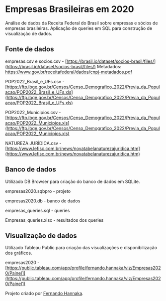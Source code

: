 # Empresas Brasileiras em 2020

Análise de dados da Receita Federal do Brasil sobre empresas e sócios de empresas brasileiras. Aplicação de queries em SQL para construção de visualização de dados.

## Fonte de dados

empresas.csv e socios.csv - [https://brasil.io/dataset/socios-brasil/files/](https://brasil.io/dataset/socios-brasil/files/)
Metadados: https://www.gov.br/receitafederal/dados/cnpj-metadados.pdf

POP2022_Brasil_e_UFs.csv - [https://ftp.ibge.gov.br/Censos/Censo_Demografico_2022/Previa_da_Populacao/POP2022_Brasil_e_UFs.xls](https://ftp.ibge.gov.br/Censos/Censo_Demografico_2022/Previa_da_Populacao/POP2022_Brasil_e_UFs.xls)

POP2022_Municipios.csv - [https://ftp.ibge.gov.br/Censos/Censo_Demografico_2022/Previa_da_Populacao/POP2022_Municipios.xls](https://ftp.ibge.gov.br/Censos/Censo_Demografico_2022/Previa_da_Populacao/POP2022_Municipios.xls)

NATUREZA JURÍDICA.csv - [https://www.lefisc.com.br/news/novatabelanaturezajuridica.htm](https://www.lefisc.com.br/news/novatabelanaturezajuridica.htm)

## Banco de dados

Utilizado DB Browser para criação do banco de dados em SQLite.


empresas2020.sqbpro - projeto

empresas2020.db - banco de dados

empresas_queries.sql - queries

Empresas_queries.xlsx - resultados dos queries

## Visualização de dados

Utilizado Tableau Public para criação das visualizações e disponibilização dos gráficos.


empresas2020 - [https://public.tableau.com/app/profile/fernando.hannaka/viz/Empresas2020/Painel1](https://public.tableau.com/app/profile/fernando.hannaka/viz/Empresas2020/Painel1)


Projeto criado por [Fernando Hannaka](https://www.linkedin.com/in/fernandohannaka/).
